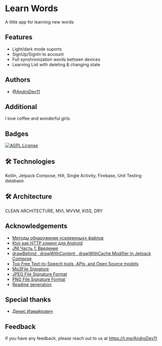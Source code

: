
# Learn Words

A little app for learning new words


## Features

- Light/dark mode suports
- SignUp/SignIn to account
- Full synshronization words bettwen devices
- Learning List with deleting & changing state  


## Authors

- [@AndroDev11](https://t.me/AndroDev11)


## Additional

I love coffee and wonderful girls


## Badges

[![AGPL License](https://img.shields.io/badge/license-AGPL-red.svg)](http://www.gnu.org/licenses/agpl-3.0)



## 🛠 Technologies
Kotlin, Jetpack Compose, Hilt, Single Activity, Firebase, Unit Testing database

## 🛠 Architecture
CLEAN ARCHITECTURE, MVI, MVVM, KISS, DRY


## Acknowledgements

 - [Методы обнаружения «склеенных» файлов](https://habr.com/ru/companies/infowatch/articles/337084/)
 - [Ktor как HTTP клиент для Android](https://habr.com/ru/articles/432310/)
 - [JNI Часть 1: Введение](https://habr.com/ru/articles/432310/)
 - [drawBehind , drawWithContent , drawWithCache Modifier In Jetpack Compose](https://nameisjayant.medium.com/drawbehind-drawwithcontent-drawwithcache-modifier-in-jetpack-compose-c110108d4c5d)
- [Top Free Text-to-Speech tools, APIs, and Open Source models](https://edenai.medium.com/top-free-text-to-speech-tools-apis-and-open-source-models-351b112d33f7)
- [Mp3File Signature](https://chat.openai.com)
- [JPEG File Signature Format](https://en.wikipedia.org/wiki/JPEG_File_Interchange_Format)
- [PNG File Signature Format](Reserch)
- [Readme generation](https://readme.so/editor)

## Special thanks
- [Денис Измайлович](https://www.linkedin.com/in/денис-измайлович-63300b282)


## Feedback

If you have any feedback, please reach out to us at https://t.me/AndroDev11

